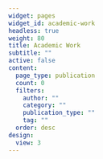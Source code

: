 ```yaml
---
widget: pages
widget_id: academic-work
headless: true
weight: 80
title: Academic Work
subtitle: ""
active: false
content:
  page_type: publication
  count: 0
  filters:
    author: ""
    category: ""
    publication_type: ""
    tag: ""
  order: desc
design:
  view: 3
---
```

